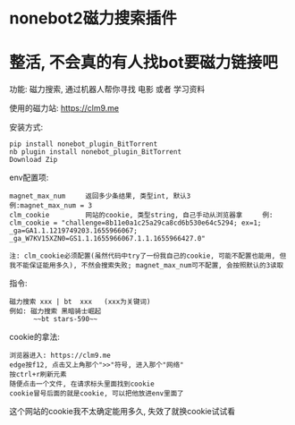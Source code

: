 # nonebot2磁力搜索插件

# 整活, 不会真的有人找bot要磁力链接吧

功能: 磁力搜索, 通过机器人帮你寻找 电影 或者 学习资料

使用的磁力站: https://clm9.me

安装方式:
    
    pip install nonebot_plugin_BitTorrent
    nb plugin install nonebot_plugin_BitTorrent
    Download Zip

env配置项:

    magnet_max_num     返回多少条结果, 类型int, 默认3                   例:magnet_max_num = 3
    clm_cookie         网站的cookie, 类型string, 自己手动从浏览器拿     例: clm_cookie = "challenge=8b11e0a1c25a29ca8cd6b530e64c5294; ex=1; _ga=GA1.1.1219749203.1655966067; _ga_W7KV15XZN0=GS1.1.1655966067.1.1.1655966427.0"
    
    注: clm_cookie必须配置(虽然代码中try了一份我自己的cookie, 可能不配置也能用, 但我不能保证能用多久), 不然会搜索失败; magnet_max_num可不配置, 会按照默认的3读取

指令:

    磁力搜索 xxx | bt  xxx   (xxx为关键词)
    例如: 磁力搜索 黑暗骑士崛起
          ~~bt stars-590~~


cookie的拿法:

    浏览器进入: https://clm9.me
    edge按f12, 点击又上角那个">>"符号, 进入那个"网络"
    按ctrl+r刷新元素
    随便点击一个文件, 在请求标头里面找到cookie
    cookie冒号后面的就是cookie, 可以把他放进env里面了


这个网站的cookie我不太确定能用多久, 失效了就换cookie试试看
